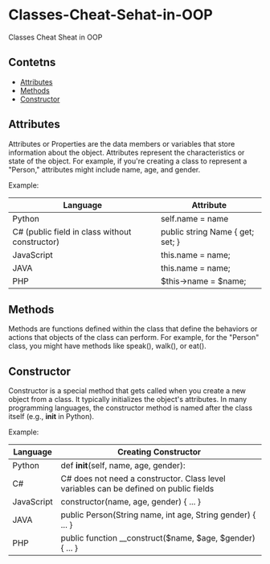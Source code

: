 # Classes-Cheat-Sehat-in-OOP
Classes Cheat Sheat in OOP

## Contetns
- [Attributes](#attributes)
- [Methods](#methods)
- [Constructor](#constructor)

## Attributes
Attributes or Properties are the data members or variables that store information about the object. Attributes represent the characteristics or state of the object. For example, if you're creating a class to represent a "Person," attributes might include name, age, and gender.

Example:

| Language | Attribute |
|-|-|
| Python | self.name = name |
| C# (public field in class without constructor)| public string Name { get; set; } |
| JavaScript | this.name = name; |
| JAVA | this.name = name; |
| PHP | $this->name = $name; |
        

## Methods
Methods are functions defined within the class that define the behaviors or actions that objects of the class can perform. For example, for the "Person" class, you might have methods like speak(), walk(), or eat().

## Constructor
Constructor is a special method that gets called when you create a new object from a class. It typically initializes the object's attributes. In many programming languages, the constructor method is named after the class itself (e.g., __init__ in Python).

Example:

| Language | Creating Constructor |
|-|-|
| Python | def __init__(self, name, age, gender): |
| C# | C# does not need a constructor. Class level variables can be defined on public fields |
| JavaScript | constructor(name, age, gender) { ... } |
| JAVA | public Person(String name, int age, String gender) { ... } |
| PHP | public function __construct($name, $age, $gender) { ... } |
